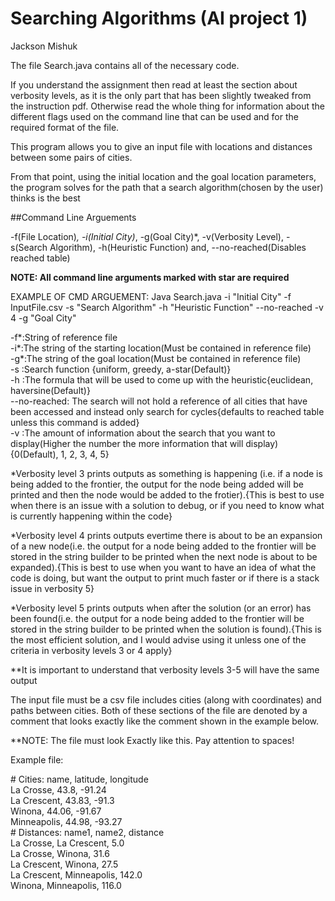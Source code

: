 # Searching Algorithms (AI project 1)

Jackson Mishuk
 
The file Search.java contains all of the necessary code.

If you understand the assignment then read at least the section about verbosity levels, as it is the only part that has been slightly tweaked from the instruction pdf. 
Otherwise read the whole thing for information about the different flags used on the command line that can be used and for the required format of the file.

This program allows you to give an input file with locations and distances between some pairs of cities.  

From that point, using the initial location and the goal location parameters, the program solves for the path that a search algorithm(chosen by the user) thinks is the best

##Command Line Arguements

-f(File Location)*, -i(Initial City)*, -g(Goal City)*, -v(Verbosity Level), -s(Search Algorithm), -h(Heuristic Function) and, --no-reached(Disables reached table)

**NOTE: All command line arguments marked with star are required**

EXAMPLE OF CMD ARGUEMENT: Java Search.java -i "Initial City" -f InputFile.csv -s "Search Algorithm" -h "Heuristic Function" --no-reached -v 4 -g "Goal City"

-f*:String of reference file  
-i*:The string of the starting location(Must be contained in reference file)  
-g*:The string of the goal location(Must be contained in reference file)  
-s :Search function {uniform, greedy, a-star(Default)}  
-h	:The formula that will be used to come up with the heuristic{euclidean, haversine(Default)}  
--no-reached: The search will not hold a reference of all cities that have been accessed and instead only search for cycles{defaults to reached table unless this command is added}  
-v :The amount of information about the search that you want to display(Higher the number the more information that will display){0(Default), 1, 2, 3, 4, 5}

*Verbosity level 3 prints outputs as something is happening (i.e. if a node is being added to the frontier, the output for the node being added will be printed and then the node would be added to the frotier).{This is best to use when there is an issue with a solution to debug, or if you need to know what is currently happening within the code}

*Verbosity level 4 prints outputs evertime there is about to be an expansion of a new node(i.e. the output for a node being added to the frontier will be stored in the string builder to be printed when the next node is about to be expanded).{This is best to use when you want to have an idea of what the code is doing, but want the output to print much faster or if there is a stack issue in verbosity 5}

*Verbosity level 5 prints outputs when after the solution (or an error) has been found(i.e. the output for a node being added to the frontier will be stored in the string builder to be printed when the solution is found).{This is the most efficient solution, and I would advise using it unless one of the criteria in verbosity levels 3 or 4 apply}

**It is important to understand that verbosity levels 3-5 will have the same output

The input file must be a csv file includes cities (along with coordinates) and paths between cities. Both of these sections of the file are denoted by a comment that looks exactly like the comment shown in the example below.

**NOTE: The file must look Exactly like this. Pay attention to spaces!

Example file:

\# Cities: name, latitude, longitude  
La Crosse, 43.8, -91.24  
La Crescent, 43.83, -91.3  
Winona, 44.06, -91.67  
Minneapolis, 44.98, -93.27  
\# Distances: name1, name2, distance  
La Crosse, La Crescent, 5.0  
La Crosse, Winona, 31.6  
La Crescent, Winona, 27.5  
La Crescent, Minneapolis, 142.0  
Winona, Minneapolis, 116.0



 
